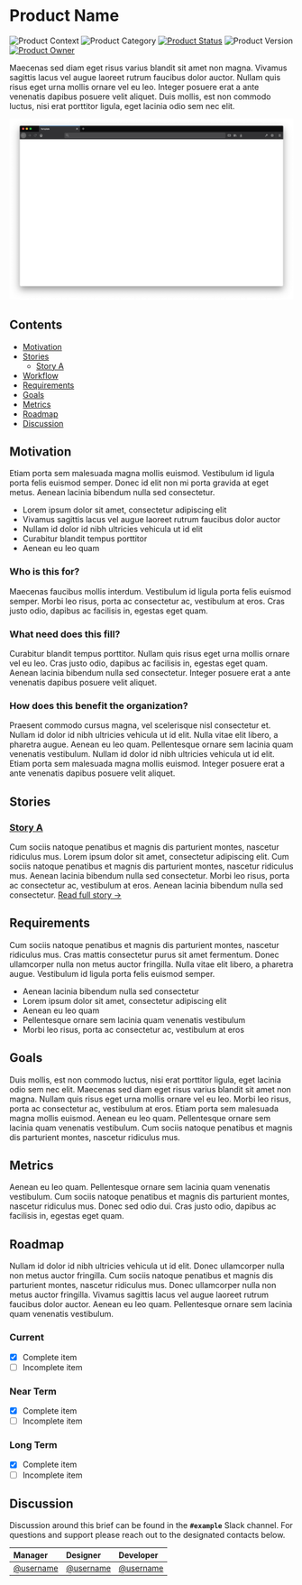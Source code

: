 # Product Name
![Product Context](https://img.shields.io/badge/context-application-blue)
![Product Category](https://img.shields.io/badge/category-feature-blue)
[![Product Status](https://img.shields.io/badge/status-planning-blue)](https://github.com/organization/repository/issues/)
![Product Version](https://img.shields.io/badge/version-0.0.0-blue)
[![Product Owner](https://img.shields.io/badge/owner-@username-blue)](https://github.com/username)

Maecenas sed diam eget risus varius blandit sit amet non magna. Vivamus sagittis lacus vel augue laoreet rutrum faucibus dolor auctor. Nullam quis risus eget urna mollis ornare vel eu leo. Integer posuere erat a ante venenatis dapibus posuere velit aliquet. Duis mollis, est non commodo luctus, nisi erat porttitor ligula, eget lacinia odio sem nec elit.

![Template](assets/template.png)

## Contents
  * [Motivation](#motivation)
  * [Stories](#stories)
    * [Story A](stories/STORY.md)
  * [Workflow](#workflow)
  * [Requirements](#requirements)
  * [Goals](#goals)
  * [Metrics](#metrics)
  * [Roadmap](#roadmap)
  * [Discussion](#discussion)


## Motivation
Etiam porta sem malesuada magna mollis euismod. Vestibulum id ligula porta felis euismod semper. Donec id elit non mi porta gravida at eget metus. Aenean lacinia bibendum nulla sed consectetur.

  * Lorem ipsum dolor sit amet, consectetur adipiscing elit
  * Vivamus sagittis lacus vel augue laoreet rutrum faucibus dolor auctor
  * Nullam id dolor id nibh ultricies vehicula ut id elit
  * Curabitur blandit tempus porttitor
  * Aenean eu leo quam

### Who is this for?
Maecenas faucibus mollis interdum. Vestibulum id ligula porta felis euismod semper. Morbi leo risus, porta ac consectetur ac, vestibulum at eros. Cras justo odio, dapibus ac facilisis in, egestas eget quam.

### What need does this fill?
Curabitur blandit tempus porttitor. Nullam quis risus eget urna mollis ornare vel eu leo. Cras justo odio, dapibus ac facilisis in, egestas eget quam. Aenean lacinia bibendum nulla sed consectetur. Integer posuere erat a ante venenatis dapibus posuere velit aliquet.

### How does this benefit the organization?
Praesent commodo cursus magna, vel scelerisque nisl consectetur et. Nullam id dolor id nibh ultricies vehicula ut id elit. Nulla vitae elit libero, a pharetra augue. Aenean eu leo quam. Pellentesque ornare sem lacinia quam venenatis vestibulum. Nullam id dolor id nibh ultricies vehicula ut id elit. Etiam porta sem malesuada magna mollis euismod. Integer posuere erat a ante venenatis dapibus posuere velit aliquet.


## Stories

### [Story A](stories/STORY.md)
Cum sociis natoque penatibus et magnis dis parturient montes, nascetur ridiculus mus. Lorem ipsum dolor sit amet, consectetur adipiscing elit. Cum sociis natoque penatibus et magnis dis parturient montes, nascetur ridiculus mus. Aenean lacinia bibendum nulla sed consectetur. Morbi leo risus, porta ac consectetur ac, vestibulum at eros. Aenean lacinia bibendum nulla sed consectetur. [Read full story →](stories/STORY.md)


## Requirements
Cum sociis natoque penatibus et magnis dis parturient montes, nascetur ridiculus mus. Cras mattis consectetur purus sit amet fermentum. Donec ullamcorper nulla non metus auctor fringilla. Nulla vitae elit libero, a pharetra augue. Vestibulum id ligula porta felis euismod semper.

  * Aenean lacinia bibendum nulla sed consectetur
  * Lorem ipsum dolor sit amet, consectetur adipiscing elit
  * Aenean eu leo quam
  * Pellentesque ornare sem lacinia quam venenatis vestibulum
  * Morbi leo risus, porta ac consectetur ac, vestibulum at eros


## Goals
Duis mollis, est non commodo luctus, nisi erat porttitor ligula, eget lacinia odio sem nec elit. Maecenas sed diam eget risus varius blandit sit amet non magna. Nullam quis risus eget urna mollis ornare vel eu leo. Morbi leo risus, porta ac consectetur ac, vestibulum at eros. Etiam porta sem malesuada magna mollis euismod. Aenean eu leo quam. Pellentesque ornare sem lacinia quam venenatis vestibulum. Cum sociis natoque penatibus et magnis dis parturient montes, nascetur ridiculus mus.


## Metrics
Aenean eu leo quam. Pellentesque ornare sem lacinia quam venenatis vestibulum. Cum sociis natoque penatibus et magnis dis parturient montes, nascetur ridiculus mus. Donec sed odio dui. Cras justo odio, dapibus ac facilisis in, egestas eget quam.


## Roadmap
Nullam id dolor id nibh ultricies vehicula ut id elit. Donec ullamcorper nulla non metus auctor fringilla. Cum sociis natoque penatibus et magnis dis parturient montes, nascetur ridiculus mus. Donec ullamcorper nulla non metus auctor fringilla. Vivamus sagittis lacus vel augue laoreet rutrum faucibus dolor auctor. Aenean eu leo quam. Pellentesque ornare sem lacinia quam venenatis vestibulum.

### Current
  * [x] Complete item
  * [ ] Incomplete item

### Near Term
  * [x] Complete item
  * [ ] Incomplete item

### Long Term
  * [x] Complete item
  * [ ] Incomplete item

## Discussion
Discussion around this brief can be found in the **`#example`** Slack channel. For questions and support please reach out to the designated contacts below.

| Manager                                  | Designer                                 | Developer                                |
| :--------------------------------------- | :--------------------------------------- | :--------------------------------------- |
| [@username](https://github.com/username) | [@username](https://github.com/username) | [@username](https://github.com/username) |

